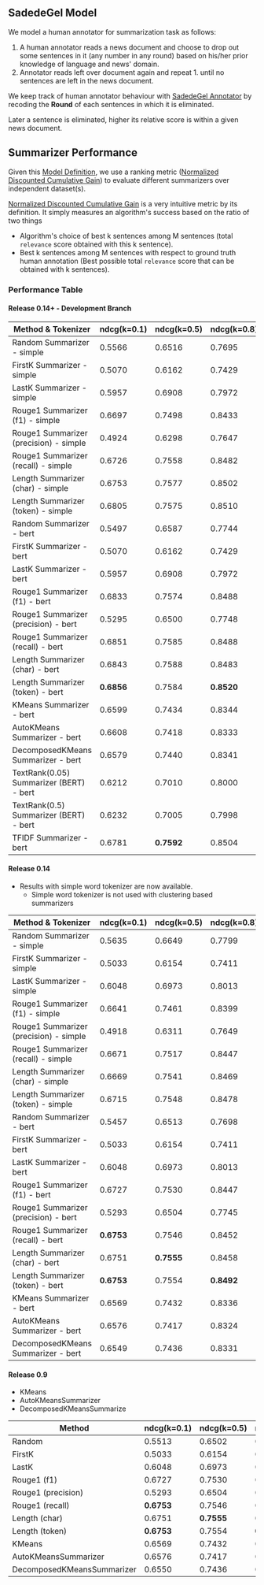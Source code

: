 ## SadedeGel Model

We model a human annotator for summarization task as follows:
1. A human annotator reads a news document and 
choose to drop out some sentences in it (any number in any round) based on his/her prior knowledge of language and news' domain.
2. Annotator reads left over document again and repeat 1. until no sentences are left in the news document.

We keep track of human annotator behaviour with [SadedeGel Annotator](https://github.com/GlobalMaksimum/sadedegel-annotator) 
by recoding the **Round** of each sentences in which it is eliminated.

Later a sentence is eliminated, higher its relative score is within a given news document. 

## Summarizer Performance 

Given this [Model Definition](#sadedegel-model), 
we use a ranking metric ([Normalized Discounted Cumulative Gain]) 
to evaluate different summarizers over independent dataset(s).

[Normalized Discounted Cumulative Gain] is a very intuitive metric by its definition. 
It simply measures an algorithm's success based on the ratio of two things

* Algorithm's choice of best k sentences among M sentences (total `relevance` score obtained with this k sentence).
* Best k sentences among M sentences with respect to 
ground truth human annotation (Best possible total `relevance` score that can be obtained with k sentences).

[Normalized Discounted Cumulative Gain]: https://en.wikipedia.org/wiki/Discounted_cumulative_gain


### Performance Table

#### Release 0.14+ - Development Branch

| Method & Tokenizer                      |   ndcg(k=0.1) |   ndcg(k=0.5) |   ndcg(k=0.8) |
|-----------------------------------------|---------------|---------------|---------------|
| Random Summarizer - simple              |        0.5566 |        0.6516 |        0.7695 |
| FirstK Summarizer - simple              |        0.5070 |        0.6162 |        0.7429 |
| LastK Summarizer - simple               |        0.5957 |        0.6908 |        0.7972 |
| Rouge1 Summarizer (f1) - simple         |        0.6697 |        0.7498 |        0.8433 |
| Rouge1 Summarizer (precision) - simple  |        0.4924 |        0.6298 |        0.7647 |
| Rouge1 Summarizer (recall) - simple     |        0.6726 |        0.7558 |        0.8482 |
| Length Summarizer (char) - simple       |        0.6753 |        0.7577 |        0.8502 |
| Length Summarizer (token) - simple      |        0.6805 |        0.7575 |    0.8510 |
| Random Summarizer - bert                |        0.5497 |        0.6587 |        0.7744 |
| FirstK Summarizer - bert                |        0.5070 |        0.6162 |        0.7429 |
| LastK Summarizer - bert                 |        0.5957 |        0.6908 |        0.7972 |
| Rouge1 Summarizer (f1) - bert           |        0.6833 |        0.7574 |        0.8488 |
| Rouge1 Summarizer (precision) - bert    |        0.5295 |        0.6500 |        0.7748 |
| Rouge1 Summarizer (recall) - bert       |    0.6851 |        0.7585 |        0.8488 |
| Length Summarizer (char) - bert         |        0.6843 |        0.7588 |        0.8483 |
| Length Summarizer (token) - bert        |        **0.6856** |        0.7584 |        **0.8520** |
| KMeans Summarizer - bert                |        0.6599 |        0.7434 |        0.8344 |
| AutoKMeans Summarizer - bert            |        0.6608 |        0.7418 |        0.8333 |
| DecomposedKMeans Summarizer - bert      |        0.6579 |        0.7440 |        0.8341 |
| TextRank(0.05) Summarizer (BERT) - bert |        0.6212 |        0.7010 |        0.8000 |
| TextRank(0.5) Summarizer (BERT) - bert  |        0.6232 |        0.7005 |        0.7998 |
| TFIDF Summarizer - bert                 |        0.6781 |        **0.7592** |        0.8504 |




#### Release 0.14
* Results with simple word tokenizer are now available.
  * Simple word tokenizer is not used with clustering based summarizers
  
| Method & Tokenizer                   |   ndcg(k=0.1) |   ndcg(k=0.5) |   ndcg(k=0.8) |
|--------------------------------------|---------------|---------------|---------------|
| Random Summarizer - simple             |        0.5635 |        0.6649 |        0.7799 |
| FirstK Summarizer - simple             |        0.5033 |        0.6154 |        0.7411 |
| LastK Summarizer - simple              |        0.6048 |        0.6973 |        0.8013 |
| Rouge1 Summarizer (f1) - simple        |        0.6641 |        0.7461 |        0.8399 |
| Rouge1 Summarizer (precision) - simple |        0.4918 |        0.6311 |        0.7649 |
| Rouge1 Summarizer (recall) - simple    |        0.6671 |        0.7517 |        0.8447 |
| Length Summarizer (char) - simple      |        0.6669 |        0.7541 |        0.8469 |
| Length Summarizer (token) - simple     |        0.6715 |        0.7548 |        0.8478 |
| Random Summarizer - bert               |        0.5457 |        0.6513 |        0.7698 |
| FirstK Summarizer - bert               |        0.5033 |        0.6154 |        0.7411 |
| LastK Summarizer - bert                |        0.6048 |        0.6973 |        0.8013 |
| Rouge1 Summarizer (f1) - bert          |        0.6727 |        0.7530 |        0.8447 |
| Rouge1 Summarizer (precision) - bert   |        0.5293 |        0.6504 |        0.7745 |
| Rouge1 Summarizer (recall) - bert      |    **0.6753** |        0.7546 |        0.8452 |
| Length Summarizer (char) - bert        |        0.6751 |    **0.7555** |        0.8458 |
| Length Summarizer (token) - bert       |    **0.6753** |        0.7554 |      **0.8492** |
| KMeans Summarizer - bert               |        0.6569 |        0.7432 |        0.8336 |
| AutoKMeans Summarizer - bert           |        0.6576 |        0.7417 |        0.8324 |
| DecomposedKMeans Summarizer - bert     |        0.6549 |        0.7436 |        0.8331 |



#### Release 0.9
* KMeans
* AutoKMeansSummarizer
* DecomposedKMeansSummarize

| Method                     |   ndcg(k=0.1) |   ndcg(k=0.5) |   ndcg(k=0.8) |
|----------------------------|---------------|---------------|---------------|
| Random                     |        0.5513 |        0.6502 |        0.7679 |
| FirstK                     |        0.5033 |        0.6154 |        0.7411 |
| LastK                      |        0.6048 |        0.6973 |        0.8013 |
| Rouge1 (f1)                |        0.6727 |        0.7530 |        0.8447 |
| Rouge1 (precision)         |        0.5293 |        0.6504 |        0.7745 |
| Rouge1 (recall)            |    **0.6753** |        0.7546 |        0.8452 |
| Length (char)              |        0.6751 |      **0.7555** |      0.8458 |
| Length (token)             |        **0.6753** |        0.7554 |    **0.8492** |
| KMeans                     |        0.6569 |        0.7432 |        0.8336 |
| AutoKMeansSummarizer       |        0.6576 |        0.7417 |        0.8324 |
| DecomposedKMeansSummarizer |        0.6550 |        0.7436 |        0.8331 |